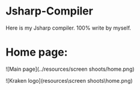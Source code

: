 # Jsharp-Compiler
Here is my Jsharp compiler. 100% write by myself.
# Home page:

![Main page](../resources/screen shoots/home.png)

![Kraken logo](resources\screen shoots\home.png)
